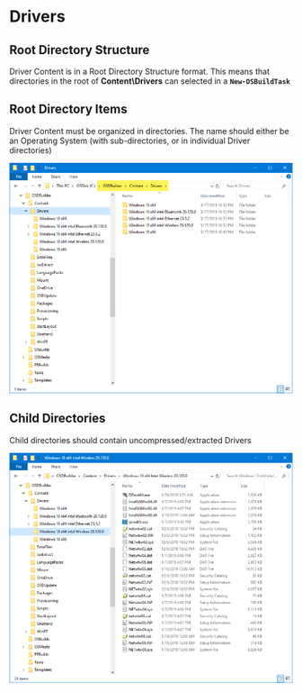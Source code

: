 # Drivers

## Root Directory Structure

Driver Content is in a Root Directory Structure format.  This means that directories in the root of **Content\Drivers** can selected in a **`New-OSBuildTask`**

## Root Directory Items

Driver Content must be organized in directories.  The name should either be an Operating System \(with sub-directories, or in individual Driver directories\)

![](../../../../../.gitbook/assets/image%20%28141%29.png)

## Child Directories

Child directories should contain uncompressed/extracted Drivers

![](../../../../../.gitbook/assets/image%20%2825%29.png)

